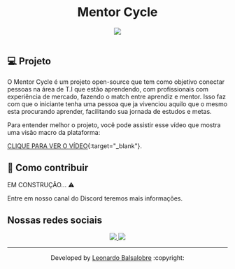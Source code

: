 
<p align="center">
	<h1 align="center">Mentor Cycle</h1>
</p>

<div align="center">
	<img src="https://avatars.githubusercontent.com/u/119057667?s=400&u=9ae80cdd7e251247b9570b7ca9869a9514f7b698&v=4" />
</div>

<br>

## 💻 Projeto

O Mentor Cycle é um projeto open-source que tem como objetivo conectar pessoas na área de T.I que estão aprendendo, com profissionais com experiência de mercado, fazendo o match entre aprendiz e mentor. Isso faz com que o iniciante tenha uma pessoa que ja vivenciou aquilo que o mesmo esta procurando aprender, facilitando sua jornada de estudos e metas.

Para entender melhor o projeto, você pode assistir esse vídeo que mostra uma visão macro da plataforma:

[CLIQUE PARA VER O VÍDEO](https://youtu.be/y8aLJ9Z7WTg){:target="_blank"}.


## 🤔 Como contribuir

EM CONSTRUÇÃO...  ⚠️

Entre em nosso canal do Discord teremos mais informações.


## Nossas redes sociais

<p align="center">
  <a href="https://discord.gg/tuBshbtPNU">
  <img  src="https://img.shields.io/badge/Discord-%237289DA.svg?style=for-the-badge&logo=discord&logoColor=white">
  </a>
  
  <a href="https://www.linkedin.com/company/mentor-cycle/">
    <img  src="https://img.shields.io/badge/linkedin-%230077B5.svg?style=for-the-badge&logo=linkedin&logoColor=white"> 
  </a>
</p>


---

<p align="center">Developed by <a href="https://www.linkedin.com/in/leonardo-balsalobre/">Leonardo Balsalobre</a> :copyright:
